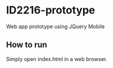 # ID2216-prototype
Web app prototype using JQuery Mobile

## How to run
Simply open index.html in a web browser.
